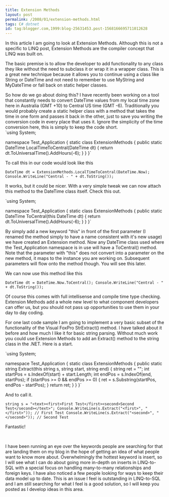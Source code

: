 ```yaml
---
title: Extension Methods
layout: post
permalink: /2008/01/extension-methods.html
tags: C# dotnet
id: tag:blogger.com,1999:blog-25631453.post-1568166695711012628
---
```



In this article I am going to look at Extension Methods. Although this is not a specific to LINQ post, Extension Methods are the compiler concept that LINQ was built on.  
  
The basic premise is to allow the developer to add functionality to any class they like without the need to subclass it or wrap it in a wrapper class. This is a great new technique because it allows you to continue using a class like String or DateTime and not need to remember to use MyString and MyDateTime or fall back on static helper classes.  
  
So how do we go about doing this?    I have recently been working on a tool that constantly needs to convert DateTime values from my local time zone here in Australia (GMT +10) to Central US time (GMT -6). Traditionally you would probably create a static helper class with a method that takes the time in one form and passes it back in the other, just to save you writing the conversion code in every place that uses it. Ignore the simplicity of the time conversion here, this is simply to keep the code short.  
     `using System;

namespace Test_Application
{
    static class ExtensionMethods
    {
        public static DateTime LocalTimeToCentral(DateTime dt)
        {
            return dt.ToUniversalTime().AddHours(-6);
        }
    }
}`




To call this in our code would look like this  



  `DateTime dt = ExtensionMethods.LocalTimeToCentral(DateTime.Now);
Console.WriteLine("Central - " + dt.ToString());`




It works, but it could be nicer. With a very simple tweak we can now attach this method to the DateTime class itself. Check this out.  



  `using System;

namespace Test_Application
{
    static class ExtensionMethods
    {
        public static DateTime ToCentral(this DateTime dt)
        {
            return dt.ToUniversalTime().AddHours(-6);
        }
    }
}`




By simply add a new keyword "this" in front of the first parameter (I renamed the method simply to have a name consistent with it's new usage) we have created an Extension method. Now any DateTime class used where the Test_Application namespace is in use will have a ToCentral() method.
  Note that the parameter with "this" does not convert into a parameter on the new method, it maps to the instance you are working on. Subsequent parameters will flow onto the method though. You will see this later.  



We can now use this method like this  



  `DateTime dt = DateTime.Now.ToCentral();
Console.WriteLine("Central - " + dt.ToString());`




Of course this comes with full intellisense and compile time type checking.
  Extension Methods add a whole new level to what component developers can offer us, but you should not pass up opportunities to use them in your day to day coding.  



For one last code sample I am going to implement a very basic subset of the functionality of the Visual FoxPro StrExtract() method. I have talked about it before and how much I like it for basic string parsing. Without much work you could use Extension Methods to add an Extract() method to the string class in the .NET. Here is a start.  



  `using System;

namespace Test_Application
{
    static class ExtensionMethods
    {
        public static string Extract(this string s, string start, string end)
        {
            string ret = "";
            int startPos = s.IndexOf(start) + start.Length;
            int endPos = s.IndexOf(end, startPos);
            if (startPos >= 0 && endPos >= 0)
            {
                ret = s.Substring(startPos, endPos - startPos);
            }
            return ret;
        }
    }
}`




And to call it.  



  `string s = "<text><first>First Test</first><second>Second Test</second></text>";
Console.WriteLine(s.Extract("<first>", "</first>")); // First Test
Console.WriteLine(s.Extract("<second>", "</second>")); // Second Test`




Fantastic!  



   



I have been running an eye over the keywords people are searching for that are landing them on my blog in the hope of getting an idea of what people want to know more about. Overwhelmingly the hottest keyword is insert, so I will see what I can do about going more in-depth on inserts in LINQ-to-SQL with a special focus on handling many-to-many relationships and foreign keys. I have also noticed a few people looking for ways to keep their data model up to date. This is an issue I feel is outstanding in LINQ-to-SQL and I am still searching for what I feel is a good solution, so I will keep you posted as I develop ideas in this area.  
  